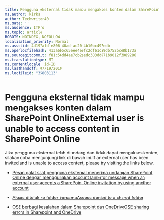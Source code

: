 ```yaml
---
title: Pengguna eksternal tidak mampu mengakses konten dalam SharePoint Online
ms.author: kirks
author: Techwriter40
ms.date: ''
ms.audience: ITPro
ms.topic: article
ROBOTS: NOINDEX, NOFOLLOW
localization_priority: Normal
ms.assetid: 4d197afd-e806-40ad-ac20-4b10bc497edb
ms.openlocfilehash: 413a6b5c65eee4e9fc2df61ca9db752bce8b173a
ms.sourcegitcommit: f81c56dd4ae7cb2eedc383dd671b9012f3089286
ms.translationtype: MT
ms.contentlocale: id-ID
ms.lasthandoff: 07/19/2019
ms.locfileid: "35803113"
---
```

# <a name="external-user-is-unable-to-access-content-in-sharepoint-online"></a><span data-ttu-id="45704-102">Pengguna eksternal tidak mampu mengakses konten dalam SharePoint Online</span><span class="sxs-lookup"><span data-stu-id="45704-102">External user is unable to access content in SharePoint Online</span></span>

<span data-ttu-id="45704-103">Jika pengguna eksternal telah diundang dan tidak dapat mengakses konten, silakan coba mengunjungi link di bawah ini.</span><span class="sxs-lookup"><span data-stu-id="45704-103">If an external user has been invited and is unable to access content, please try visiting the links below.</span></span>

- [<span data-ttu-id="45704-104">Pesan galat saat pengguna eksternal menerima undangan SharePoint Online dengan menggunakan account lain</span><span class="sxs-lookup"><span data-stu-id="45704-104">Error message when an external user accepts a SharePoint Online invitation by using another account</span></span>](https://docs.microsoft.com/sharepoint/support/sharing-and-permissions/error-when-external-user-accepts-an-invitation-by-using-another-account)

- [<span data-ttu-id="45704-105">Akses ditolak ke folder bersama</span><span class="sxs-lookup"><span data-stu-id="45704-105">Access denied to a shared folder</span></span>](https://support.office.com/article/users-can-t-access-a-shared-folder-in-sharepoint-online-b5923bcb-a944-44c4-96c5-6312377040de?ui=en-US&rs=en-US&ad=US)

- [<span data-ttu-id="45704-106">OSE berbagi kesalahan dalam Sharepoint dan OneDrive</span><span class="sxs-lookup"><span data-stu-id="45704-106">OSE sharing errors in Sharepoint and OneDrive</span></span>](https://docs.microsoft.com/sharepoint/sharepoint-onedrive-error-message)


